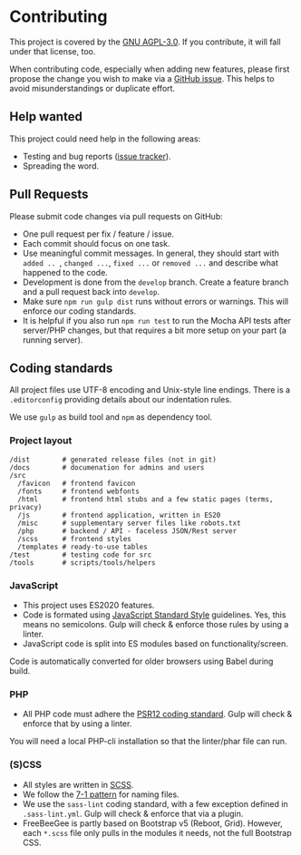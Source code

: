 # Contributing

This project is covered by the [GNU AGPL-3.0](LICENSE.md). If you contribute, it will fall under that license, too.

When contributing code, especially when adding new features, please first propose the change you wish to make via a [GitHub issue](https://github.com/ludus-leonis/FreeBeeGee/issues). This helps to avoid misunderstandings or duplicate effort.

## Help wanted

This project could need help in the following areas:

* Testing and bug reports ([issue tracker](https://github.com/ludus-leonis/FreeBeeGee)).
* Spreading the word.

## Pull Requests

Please submit code changes via pull requests on GitHub:

* One pull request per fix / feature / issue.
* Each commit should focus on one task.
* Use meaningful commit messages. In general, they should start with `added .. `, `changed ...`, `fixed ...` or `removed ...` and describe what happened to the code.
* Development is done from the `develop` branch. Create a feature branch and a pull request back into `develop`.
* Make sure `npm run gulp dist` runs without errors or warnings. This will enforce our coding standards.
* It is helpful if you also run `npm run test` to run the Mocha API tests after server/PHP changes, but that requires a bit more setup on your part (a running server).

## Coding standards

All project files use UTF-8 encoding and Unix-style line endings. There is a `.editorconfig` providing details about our indentation rules.

We use `gulp` as build tool and `npm` as dependency tool.

### Project layout

```
/dist        # generated release files (not in git)
/docs        # documenation for admins and users
/src
  /favicon   # frontend favicon
  /fonts     # frontend webfonts
  /html      # frontend html stubs and a few static pages (terms, privacy)
  /js        # frontend application, written in ES20
  /misc      # supplementary server files like robots.txt
  /php       # backend / API - faceless JSON/Rest server
  /scss      # frontend styles
  /templates # ready-to-use tables
/test        # testing code for src
/tools       # scripts/tools/helpers
```

### JavaScript

* This project uses ES2020 features.
* Code is formated using [JavaScript Standard Style](https://standardjs.com/) guidelines. Yes, this means no semicolons. Gulp will check & enforce those rules by using a linter.
* JavaScript code is split into ES modules based on functionality/screen.

Code is automatically converted for older browsers using Babel during build.

### PHP

* All PHP code must adhere the [PSR12 coding standard](https://www.php-fig.org/psr/psr-12/). Gulp will check & enforce that by using a linter.

You will need a local PHP-cli installation so that the linter/phar file can run.

### (S)CSS

* All styles are written in [SCSS](https://sass-lang.com/).
* We follow the [7-1 pattern](https://sass-guidelin.es/#the-7-1-pattern) for naming files.
* We use the `sass-lint` coding standard, with a few exception defined in `.sass-lint.yml`. Gulp will check & enforce that via a plugin.
* FreeBeeGee is partly based on Bootstrap v5 (Reboot, Grid). However, each `*.scss` file only pulls in the modules it needs, not the full Bootstrap CSS.
